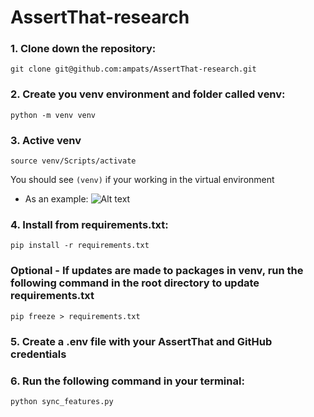 # AssertThat-research

### 1. Clone down the repository:
`git clone git@github.com:ampats/AssertThat-research.git`

### 2. Create you venv environment and folder called venv:
`python -m venv venv`

### 3. Active venv
`source venv/Scripts/activate`

You should see `(venv)` if your working in the virtual environment
- As an example:
![Alt text](docs/images/venvActivated.png)

### 4. Install from requirements.txt:
`pip install -r requirements.txt`

### Optional - If updates are made to packages in venv, run the following command in the **root directory** to update requirements.txt 
`pip freeze > requirements.txt`

### 5. Create a .env file with your AssertThat and GitHub credentials

### 6. Run the following command in your terminal:
`python sync_features.py`
